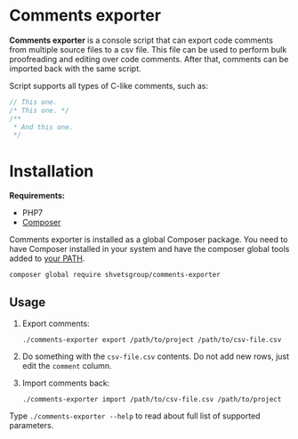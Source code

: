 # Comments exporter

**Comments exporter** is a console script that can export code comments from multiple source files to a csv file. This file can be used to perform bulk proofreading and editing over code comments. After that, comments can be imported back with the same script.

Script supports all types of C-like comments, such as:

```php
// This one.
/* This one. */
/**
 * And this one. 
 */
```

# Installation

**Requirements:**

- PHP7
- [Composer](https://getcomposer.org/doc/00-intro.md)

Comments exporter is installed as a global Composer package. You need to have Composer installed in your system and have the composer global tools added to [your PATH](https://unix.stackexchange.com/questions/280846/find-composer-global-install-path-as-root).

```
composer global require shvetsgroup/comments-exporter
```

## Usage

1. Export comments:
    ```
    ./comments-exporter export /path/to/project /path/to/csv-file.csv
    ```

2. Do something with the `csv-file.csv` contents. Do not add new rows, just edit the `comment` column.

3. Import comments back:

    ```
    ./comments-exporter import /path/to/csv-file.csv /path/to/project 
    ```

Type `./comments-exporter --help` to read about full list of supported parameters.

